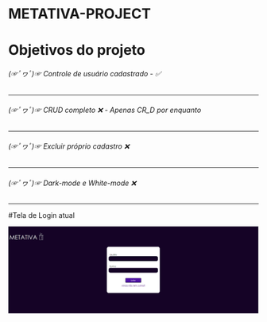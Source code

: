 # METATIVA-PROJECT  

<h1>Objetivos do projeto</h1>
<h6> (☞ﾟヮﾟ)☞ Controle de usuário cadastrado - ✅</h6><hr>
<h6> (☞ﾟヮﾟ)☞ CRUD completo               ❌ - Apenas CR_D por enquanto</h6> <hr>
<h6> (☞ﾟヮﾟ)☞ Excluir próprio cadastro    ❌</h6><hr>
<h6> (☞ﾟヮﾟ)☞ Dark-mode e White-mode      ❌</h6><hr>

#Tela de Login atual

<img src="/img-to-git/interface_atual_login.PNG">

